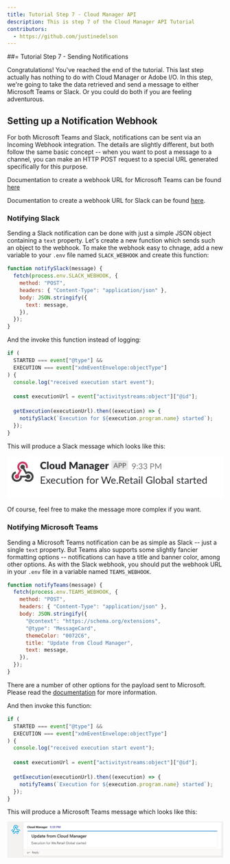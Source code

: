 ```yaml
---
title: Tutorial Step 7 - Cloud Manager API
description: This is step 7 of the Cloud Manager API Tutorial
contributors:
  - https://github.com/justinedelson 
---
```


##= Tutorial Step 7 - Sending Notifications

Congratulations! You've reached the end of the tutorial. This last step actually has nothing to do with Cloud Manager or Adobe I/O. In this step, we're going to take the data retrieved and send a message to either Microsoft Teams or Slack. Or you could do both if you are feeling adventurous.

## Setting up a Notification Webhook

For both Microsoft Teams and Slack, notifications can be sent via an Incoming Webhook integration. The details are slightly different, but both follow the same basic concept -- when you want to post a message to a channel, you can make an HTTP POST request to a special URL generated specifically for this purpose.

Documentation to create a webhook URL for Microsoft Teams can be found <a href="https://docs.microsoft.com/en-us/microsoftteams/platform/concepts/connectors/connectors-using#setting-up-a-custom-incoming-webhook">here</a>

Documentation to create a webhook URL for Slack can be found <a href="https://api.slack.com/incoming-webhooks" target="_new">here</a>.

### Notifying Slack

Sending a Slack notification can be done with just a simple JSON object containing a `text` property. Let's create a new function which sends such an object to the webhook. To make the webhook easy to chnage, add a new variable to your `.env` file named `SLACK_WEBHOOK` and create this function:

```javascript
function notifySlack(message) {
  fetch(process.env.SLACK_WEBHOOK, {
    method: "POST",
    headers: { "Content-Type": "application/json" },
    body: JSON.stringify({
      text: message,
    }),
  });
}
```

And the invoke this function instead of logging:

```javascript
if (
  STARTED === event["@type"] &&
  EXECUTION === event["xdmEventEnvelope:objectType"]
) {
  console.log("received execution start event");

  const executionUrl = event["activitystreams:object"]["@id"];

  getExecution(executionUrl).then((execution) => {
    notifySlack(`Execution for ${execution.program.name} started`);
  });
}
```

This will produce a Slack message which looks like this:

![Slack Notification](img/slack-notification.png)

<InlineAlert slots="text" />

Of course, feel free to make the message more complex if you want.

<Glitch projectName="adobe-cloudmanager-api-tutorial-step7-slack" />

### Notifying Microsoft Teams

Sending a Microsoft Teams notification can be as simple as Slack -- just a single `text` property. But Teams also supports some slightly fancier formatting options -- notifications can have a title and banner color, among other options. As with the Slack webhook, you should put the webhook URL in your `.env` file in a variable named `TEAMS_WEBHOOK`.

```javascript
function notifyTeams(message) {
  fetch(process.env.TEAMS_WEBHOOK, {
    method: "POST",
    headers: { "Content-Type": "application/json" },
    body: JSON.stringify({
      "@context": "https://schema.org/extensions",
      "@type": "MessageCard",
      themeColor: "0072C6",
      title: "Update from Cloud Manager",
      text: message,
    }),
  });
}
```

<InlineAlert slots="text" />

There are a number of other options for the payload sent to Microsoft. Please read the <a href="https://docs.microsoft.com/en-us/outlook/actionable-messages/actionable-messages-via-connectors" target="_new">documentation</a> for more information.

And then invoke this function:

```javascript
if (
  STARTED === event["@type"] &&
  EXECUTION === event["xdmEventEnvelope:objectType"]
) {
  console.log("received execution start event");

  const executionUrl = event["activitystreams:object"]["@id"];

  getExecution(executionUrl).then((execution) => {
    notifyTeams(`Execution for ${execution.program.name} started`);
  });
}
```

This will produce a Microsoft Teams message which looks like this:

![Microsoft Teams Notification](img/msteams-notification.png)

<Glitch projectName="adobe-cloudmanager-api-tutorial-step7-teams" />